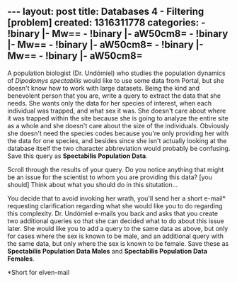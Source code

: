 --- layout: post title: Databases 4 - Filtering [problem] created:
1316311778 categories: - !binary |- Mw== - !binary |- aW50cm8= - !binary
|- Mw== - !binary |- aW50cm8= - !binary |- Mw== - !binary |- aW50cm8=
---

A population biologist (Dr. Undómiel) who studies the population
dynamics of *Dipodomys spectabilis* would like to use some data from
Portal, but she doesn't know how to work with large datasets. Being the
kind and benevolent person that you are, write a query to extract the
data that she needs. She wants only the data for her species of
interest, when each individual was trapped, and what sex it was. She
doesn't care about where it was trapped within the site because she is
going to analyze the entire site as a whole and she doesn't care about
the size of the individuals. Obviously she doesn't need the species
codes because you're only providing her with the data for one species,
and besides since she isn't actually looking at the database itself the
two character abbreviation would probably be confusing. Save this query
as **Spectabilis Population Data**.

Scroll through the results of your query. Do you notice anything that
might be an issue for the scientist to whom you are providing this data?
[you should] Think about what you should do in this situtation...

You decide that to avoid invoking her wrath, you'll send her a short
e-mail\* requesting clarification regarding what she would like you to
do regarding this complexity. Dr. Undómiel e-mails you back and asks
that you create two additional queries so that she can decided what to
do about this issue later. She would like you to add a query to the same
data as above, but only for cases where the sex is known to be male, and
an additional query with the same data, but only where the sex is known
to be female. Save these as **Spectabilis Population Data Males** and
**Spectabilis Population Data Females**.

\*Short for elven-mail
